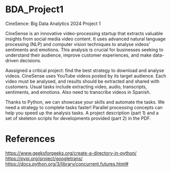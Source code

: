 # BDA_Project1
CineSence: Big Data Analytics 2024 Project 1 

CineSense is an innovative video-processing startup that extracts valuable insights from social media video 
content. It uses advanced natural language processing (NLP) and computer vision techniques to analyse 
videos' sentiments and emotions. This analysis is crucial for businesses seeking to understand their 
audience, improve customer experiences, and make data-driven decisions.

Aassigned a critical project: 
find the best strategy to download and analyse videos. CineSense uses YouTube videos posted by its target audience. 
Each video must be analysed, and results should be extracted and shared with customers. Usual tasks 
include extracting video, audio, transcripts, sentiments, and emotions. Also need to transcribe videos in Spanish.

Thanks to Python, we can showcase your skills and automate the tasks. We need a strategy to complete tasks faster! 
Parallel processing concepts can help you speed up the analysis tasks. A project description 
(part 1) and a set of skeleton scripts for  developments provided (part 2) in the PDF.

# References
https://www.geeksforgeeks.org/create-a-directory-in-python/
https://pypi.org/project/googletrans/
https://docs.python.org/3/library/concurrent.futures.html#

